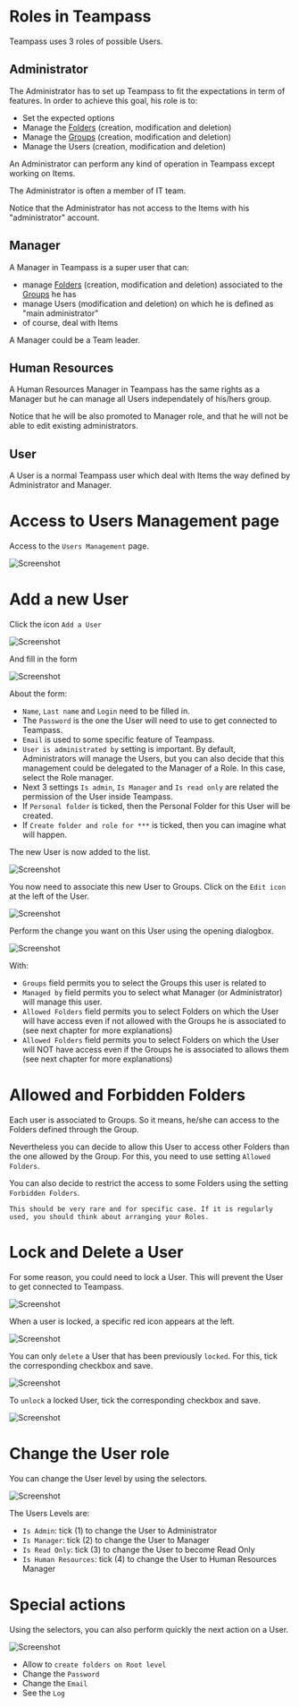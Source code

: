 
# Roles in Teampass

Teampass uses 3 roles of possible Users.

## Administrator

The Administrator has to set up Teampass to fit the expectations in term of features.
In order to achieve this goal, his role is to:

* Set the expected options
* Manage the [Folders](./manage-folders.md) (creation, modification and deletion)
* Manage the [Groups](./manage-groups.md) (creation, modification and deletion)
* Manage the Users (creation, modification and deletion)

An Administrator can perform any kind of operation in Teampass except working on Items.

The Administrator is often a member of IT team.

Notice that the Administrator has not access to the Items with his "administrator" account.

## Manager

A Manager in Teampass is a super user that can:

* manage [Folders](./manage-folders.md) (creation, modification and deletion) associated to the [Groups](./manage-groups.md) he has
* manage Users (modification and deletion) on which he is defined as "main administrator"
* of course, deal with Items

A Manager could be a Team leader.

## Human Resources

A Human Resources Manager in Teampass has the same rights as a Manager but he can manage all Users independately of his/hers group. 

Notice that he will be also promoted to Manager role, and that he will not be able to edit existing administrators.

## User

A User is a normal Teampass user which deal with Items the way defined by Administrator and Manager.

# Access to Users Management page

Access to the `Users Management` page.

![Screenshot](../img/mng-usr-1.png)

# Add a new User

Click the icon `Add a User`

![Screenshot](../img/mng-usr-2.png)

And fill in the form

![Screenshot](../img/mng-usr-3.png)

About the form:

* `Name`, `Last name` and `Login` need to be filled in.
* The `Password` is the one the User will need to use to get connected to Teampass.
* `Email` is used to some specific feature of Teampass.
* `User is administrated by` setting is important. By default, Administrators will manage the Users, but you can also decide that this management could be delegated to the Manager of a Role. In this case, select the Role manager.
* Next 3 settings `Is admin`, `Is Manager` and `Is read only` are related the permission of the User inside Teampass. 
* If `Personal folder` is ticked, then the Personal Folder for this User will be created.
* If `Create folder and role for ***` is ticked, then you can imagine what will happen.

The new User is now added to the list.

![Screenshot](../img/mng-usr-4.png)

You now need to associate this new User to Groups. Click on the `Edit icon` at the left of the User.

![Screenshot](../img/mng-usr-5.png)

Perform the change you want on this User using the opening dialogbox.

![Screenshot](../img/mng-usr-6.png)

With:

* `Groups` field permits you to select the Groups this user is related to
* `Managed by` field permits you to select what Manager (or Administrator) will manage this user.
* `Allowed Folders` field permits you to select Folders on which the User will have access even if not allowed with the Groups he is associated to (see next chapter for more explanations)
* `Allowed Folders` field permits you to select Folders on which the User will NOT have access even if the Groups he is associated to allows them (see next chapter for more explanations)

# Allowed and Forbidden Folders

Each user is associated to Groups. So it means, he/she can access to the Folders defined through the Group.

Nevertheless you can decide to allow this User to access other Folders than the one allowed by the Group.
For this, you need to use setting `Allowed Folders`.

You can also decide to restrict the access to some Folders using the setting `Forbidden Folders`.

	This should be very rare and for specific case. If it is regularly used, you should think about arranging your Roles.

# Lock and Delete a User

For some reason, you could need to lock a User. This will prevent the User to get connected to Teampass.

![Screenshot](../img/mng-usr-7.png)

When a user is locked, a specific red icon appears at the left.

![Screenshot](../img/mng-usr-8.png)

You can only `delete` a User that has been previously `locked`. For this, tick the corresponding checkbox and save.

![Screenshot](../img/mng-usr-9.png)

To `unlock` a locked User, tick the corresponding checkbox and save.

![Screenshot](../img/mng-usr-10.png)

# Change the User role

You can change the User level by using the selectors.

![Screenshot](../img/mng-usr-11.png)

The Users Levels are:

* `Is Admin`: tick (1) to change the User to Administrator
* `Is Manager`: tick (2) to change the User to Manager
* `Is Read Only`: tick (3) to change the User to become Read Only
* `Is Human Resources`: tick (4) to change the User to Human Resources Manager

# Special actions

Using the selectors, you can also perform quickly the next action on a User.

![Screenshot](../img/mng-usr-12.png)

* Allow to `create folders on Root level`
* Change the `Password`
* Change the `Email`
* See the `Log`
